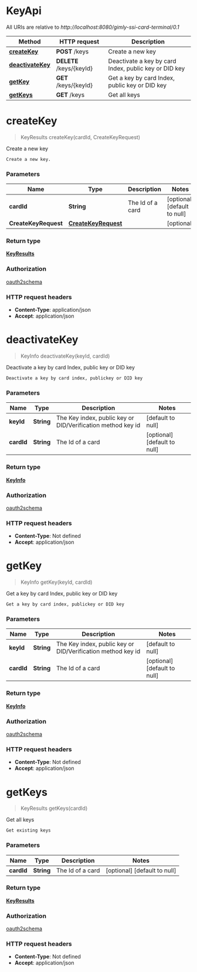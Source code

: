 # KeyApi

All URIs are relative to _http://localhost:8080/gimly-ssi-card-terminal/0.1_

| Method                                   | HTTP request             | Description                                           |
| ---------------------------------------- | ------------------------ | ----------------------------------------------------- |
| [**createKey**](KeyApi.md#createKey)     | **POST** /keys           | Create a new key                                      |
| [**deactivateKey**](KeyApi.md#deactivateKey) | **DELETE** /keys/{keyId} | Deactivate a key by card Index, public key or DID key |
| [**getKey**](KeyApi.md#getKey)           | **GET** /keys/{keyId}    | Get a key by card Index, public key or DID key        |
| [**getKeys**](KeyApi.md#getKeys)         | **GET** /keys            | Get all keys                                          |

<a name="createKey"></a>

# **createKey**

> KeyResults createKey(cardId, CreateKeyRequest)

Create a new key

    Create a new key.

### Parameters

| Name                 | Type                                                                                | Description      | Notes                        |
| -------------------- | ----------------------------------------------------------------------------------- | ---------------- | ---------------------------- |
| **cardId**           | **String**                                                                          | The Id of a card | [optional] [default to null] |
| **CreateKeyRequest** | [**CreateKeyRequest**](/docs/api/io/gimly/generated/card/model/CreateKeyRequest.md) |                  | [optional]                   |

### Return type

[**KeyResults**](/docs/api/io/gimly/generated/card/model/KeyResults.md)

### Authorization

[oauth2schema](/docs/api/README.md#oauth2schema)

### HTTP request headers

- **Content-Type**: application/json
- **Accept**: application/json

<a name="deactivateKey"></a>

# **deactivateKey**

> KeyInfo deactivateKey(keyId, cardId)

Deactivate a key by card Index, public key or DID key

    Deactivate a key by card index, publickey or DID key

### Parameters

| Name       | Type       | Description                                                 | Notes                        |
| ---------- | ---------- | ----------------------------------------------------------- | ---------------------------- |
| **keyId**  | **String** | The Key index, public key or DID/Verification method key id | [default to null]            |
| **cardId** | **String** | The Id of a card                                            | [optional] [default to null] |

### Return type

[**KeyInfo**](/docs/api/io/gimly/generated/card/model/KeyInfo.md)

### Authorization

[oauth2schema](/docs/api/README.md#oauth2schema)

### HTTP request headers

- **Content-Type**: Not defined
- **Accept**: application/json

<a name="getKey"></a>

# **getKey**

> KeyInfo getKey(keyId, cardId)

Get a key by card Index, public key or DID key

    Get a key by card index, publickey or DID key

### Parameters

| Name       | Type       | Description                                                 | Notes                        |
| ---------- | ---------- | ----------------------------------------------------------- | ---------------------------- |
| **keyId**  | **String** | The Key index, public key or DID/Verification method key id | [default to null]            |
| **cardId** | **String** | The Id of a card                                            | [optional] [default to null] |

### Return type

[**KeyInfo**](/docs/api/io/gimly/generated/card/model/KeyInfo.md)

### Authorization

[oauth2schema](/docs/api/README.md#oauth2schema)

### HTTP request headers

- **Content-Type**: Not defined
- **Accept**: application/json

<a name="getKeys"></a>

# **getKeys**

> KeyResults getKeys(cardId)

Get all keys

    Get existing keys

### Parameters

| Name       | Type       | Description      | Notes                        |
| ---------- | ---------- | ---------------- | ---------------------------- |
| **cardId** | **String** | The Id of a card | [optional] [default to null] |

### Return type

[**KeyResults**](/docs/api/io/gimly/generated/card/model/KeyResults.md)

### Authorization

[oauth2schema](/docs/api/README.md#oauth2schema)

### HTTP request headers

- **Content-Type**: Not defined
- **Accept**: application/json
